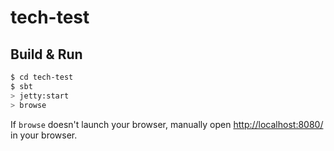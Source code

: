 # tech-test #

## Build & Run ##

```sh
$ cd tech-test
$ sbt
> jetty:start
> browse
```

If `browse` doesn't launch your browser, manually open [http://localhost:8080/](http://localhost:8080/) in your browser.
